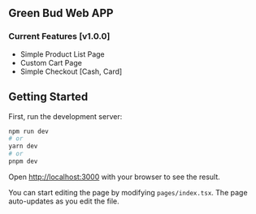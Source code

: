 ## Green Bud Web APP

### Current Features [v1.0.0]
- Simple Product List Page
- Custom Cart Page
- Simple Checkout [Cash, Card]

## Getting Started

First, run the development server:

```bash
npm run dev
# or
yarn dev
# or
pnpm dev
```

Open [http://localhost:3000](http://localhost:3000) with your browser to see the result.

You can start editing the page by modifying `pages/index.tsx`. The page auto-updates as you edit the file.
